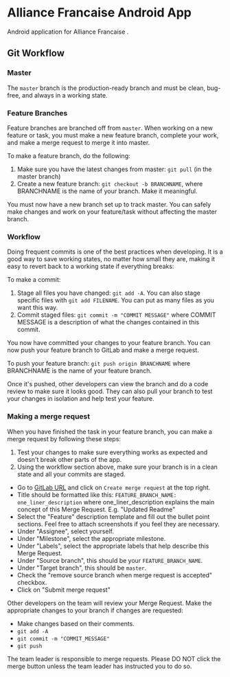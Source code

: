 # Alliance Francaise Android App

Android application for Alliance Francaise .


## Git Workflow

### Master
The `master` branch is the production-ready branch and must be clean, bug-free, and always in a working state.

### Feature Branches
Feature branches are branched off from `master`. When working on a new feature or task, you must make a new feature branch, complete your work, and make a merge request to merge it into master. 

To make a feature branch, do the following:

1. Make sure you have the latest changes from master: `git pull` (in the master branch)
2. Create a new feature branch: `git checkout -b BRANCHNAME`, where BRANCHNAME is the name of your branch. Make it meaningful.

You must now have a new branch set up to track master. You can safely make changes and work on your feature/task without affecting
the master branch. 

### Workflow
Doing frequent commits is one of the best practices when developing. It is a good way to save working states, no matter how small they are, making it easy to revert back to a working state if everything breaks:

To make a commit: 
1. Stage all files you have changed: `git add -A`. You can also stage specific files with `git add FILENAME`. You can put as many files as you want this way.
2. Commit staged files: `git commit -m "COMMIT MESSAGE"` where COMMIT MESSAGE is a description of what the changes contained in this commit.

You now have committed your changes to your feature branch. You can now push your feature branch to GitLab and make a merge request. 

To push your feature branch:
`git push origin BRANCHNAME` where BRANCHNAME is the name of your feature branch.

Once it's pushed, other developers can view the branch and do a code review to make sure it looks good. They can also pull your branch to test your changes in isolation and help test your feature.

### Making a merge request
When you have finished the task in your feature branch, you can make a merge request by following these steps:

1. Test your changes to make sure everything works as expected and doesn't break other parts of the app.
2. Using the workflow section above, make sure your branch is in a clean state and all your commits are staged.
- Go to [GitLab URL](https://git.cs.dal.ca/CommunityOutreach/winter-2020/philippefullsack_alliancefrancaise) and click on `Create merge request` at the top right.
- Title should be formatted like this: `FEATURE_BRANCH_NAME: one_liner_description` where one_liner_description explains the main concept of this Merge Request. E.g. "Updated Readme"
- Select the "Feature" description template and fill out the bullet point sections. Feel free to attach screenshots if you feel they are necessary.
- Under "Assignee", select yourself.
- Under "Milestone", select the appropriate milestone.
- Under "Labels", select the appropriate labels that help describe this Merge Request.
- Under "Source branch", this should be your `FEATURE_BRANCH_NAME`.
- Under "Target branch", this should be `master`.
- Check the "remove source branch when merge request is accepted" checkbox.
- Click on "Submit merge request"

Other developers on the team will review your Merge Request. Make the appropriate 
changes to your branch if changes are requested:
- Make changes based on their comments.
- `git add -A`
- `git commit -m "COMMIT_MESSAGE"`
- `git push`

The team leader is responsible to merge requests. Please DO NOT click the merge button unless the team leader has instructed you to do so.



